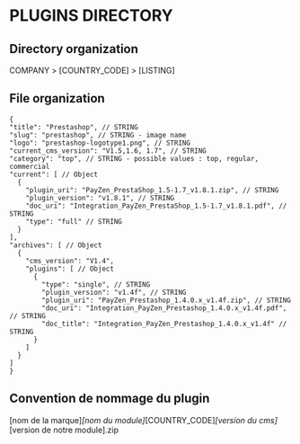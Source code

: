 # PLUGINS DIRECTORY

## Directory organization

COMPANY > [COUNTRY_CODE] > [LISTING]

## File organization

    {
    "title": "Prestashop", // STRING
    "slug": "prestashop", // STRING - image name
    "logo": "prestashop-logotype1.png", // STRING
    "current_cms_version": "V1.5,1.6, 1.7", // STRING
    "category": "top", // STRING - possible values : top, regular, commercial
    "current": [ // Object
      {
        "plugin_uri": "PayZen_PrestaShop_1.5-1.7_v1.8.1.zip", // STRING
        "plugin_version": "v1.8.1", // STRING
        "doc_uri": "Integration_PayZen_PrestaShop_1.5-1.7_v1.8.1.pdf", // STRING
        "type": "full" // STRING
      }
    ],
    "archives": [ // Object
      {
        "cms_version": "V1.4",
        "plugins": [ // Object
          {
            "type": "single", // STRING
            "plugin_version": "v1.4f", // STRING
            "plugin_uri": "PayZen_Prestashop_1.4.0.x_v1.4f.zip", // STRING
            "doc_uri": "Integration_PayZen_Prestashop_1.4.0.x_v1.4f.pdf", // STRING
            "doc_title": "Integration_PayZen_Prestashop_1.4.0.x_v1.4f" // STRING
          }
        ]
      }
    ]
    }
    
## Convention de nommage du plugin

[nom de la marque]_[nom du module]_[COUNTRY_CODE]_[version du cms]_[version de notre module].zip
